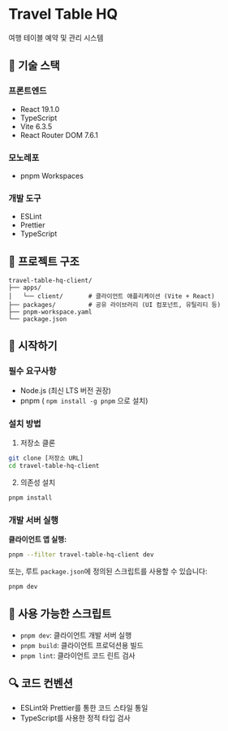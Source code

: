 # Travel Table HQ

여행 테이블 예약 및 관리 시스템

## 🚀 기술 스택

### 프론트엔드
- React 19.1.0
- TypeScript
- Vite 6.3.5
- React Router DOM 7.6.1

### 모노레포
- pnpm Workspaces

### 개발 도구
- ESLint
- Prettier
- TypeScript

## 📁 프로젝트 구조
```
travel-table-hq-client/
├── apps/
│   └── client/       # 클라이언트 애플리케이션 (Vite + React)
├── packages/         # 공유 라이브러리 (UI 컴포넌트, 유틸리티 등)
├── pnpm-workspace.yaml
└── package.json
```

## 🔧 시작하기

### 필수 요구사항
- Node.js (최신 LTS 버전 권장)
- pnpm ( `npm install -g pnpm` 으로 설치)

### 설치 방법

1. 저장소 클론
```bash
git clone [저장소 URL]
cd travel-table-hq-client
```

2. 의존성 설치
```bash
pnpm install
```

### 개발 서버 실행

**클라이언트 앱 실행:**
```bash
pnpm --filter travel-table-hq-client dev
```
또는, 루트 `package.json`에 정의된 스크립트를 사용할 수 있습니다:
```bash
pnpm dev
```

## 📝 사용 가능한 스크립트

- `pnpm dev`: 클라이언트 개발 서버 실행
- `pnpm build`: 클라이언트 프로덕션용 빌드
- `pnpm lint`: 클라이언트 코드 린트 검사

## 🔍 코드 컨벤션

- ESLint와 Prettier를 통한 코드 스타일 통일
- TypeScript를 사용한 정적 타입 검사












